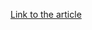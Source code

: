 [Link to the article](https://thehackernews.com/2025/03/10-critical-network-pentest-findings-it.html)
